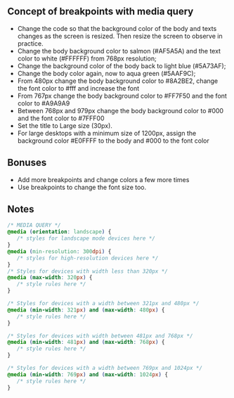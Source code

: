 ## Concept of breakpoints with media query

- Change the code so that the background color of the body and texts changes as the screen is resized. Then resize the screen to observe in practice.
- Change the body background color to salmon (#AF5A5A) and the text color to white (#FFFFFF) from 768px resolution;
- Change the background color of the body back to light blue (#5A73AF);
- Change the body color again, now to aqua green (#5AAF9C);
- From 480px change the body background color to #8A2BE2, change the font color to #fff and increase the font
- From 767px change the body background color to #FF7F50 and the font color to #A9A9A9
- Between 768px and 979px change the body background color to #000 and the font color to #7FFF00
- Set the title to Large size (30px).
- For large desktops with a minimum size of 1200px, assign the background color #E0FFFF to the body and #000 to the font color

## Bonuses

- Add more breakpoints and change colors a few more times
- Use breakpoints to change the font size too.

## Notes

```css
/* MEDIA QUERY */
@media (orientation: landscape) {
   /* styles for landscape mode devices here */
}
@media (min-resolution: 300dpi) {
   /* styles for high-resolution devices here */
}
/* Styles for devices with width less than 320px */
@media (max-width: 320px) {
   /* style rules here */
}

/* Styles for devices with a width between 321px and 480px */
@media (min-width: 321px) and (max-width: 480px) {
   /* style rules here */
}

/* Styles for devices with width between 481px and 768px */
@media (min-width: 481px) and (max-width: 768px) {
   /* style rules here */
}

/* Styles for devices with a width between 769px and 1024px */
@media (min-width: 769px) and (max-width: 1024px) {
   /* style rules here */
}
```
